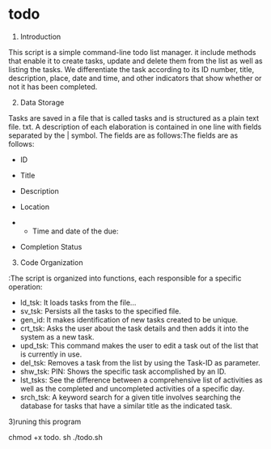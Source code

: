 # todo

1) Introduction

This script is a simple command-line todo list manager. it include methods that enable it to create tasks, update and delete them from the list as well as listing the tasks. We differentiate the task according to its ID number, title, description, place, date and time, and other indicators that show whether or not it has been completed.


2) Data Storage

Tasks are saved in a file that is called tasks and is structured as a plain text file. txt. A description of each elaboration is contained in one line with fields separated by the | symbol. The fields are as follows:The fields are as follows:

- ID
- Title
- Description
- Location
- - Time and date of the due:

- Completion Status

3) Code Organization

:The script is organized into functions, each responsible for a specific operation:

- ld_tsk: It loads tasks from the file…
- sv_tsk: Persists all the tasks to the specified file.
- gen_id: It makes identification of new tasks created to be unique.
- crt_tsk: Asks the user about the task details and then adds it into the system as a new task.
- upd_tsk: This command makes the user to edit a task out of the list that is currently in use.
- del_tsk: Removes a task from the list by using the Task-ID as parameter.
- shw_tsk: PIN: Shows the specific task accomplished by an ID.
- lst_tsks: See the difference between a comprehensive list of activities as well as the completed and uncompleted activities of a specific day.
- srch_tsk: A keyword search for a given title involves searching the database for tasks that have a similar title as the indicated task.

3)runing this program

chmod +x todo. sh
./todo.sh
